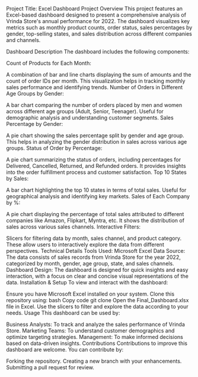 Project Title: Excel Dashboard Project
Overview
This project features an Excel-based dashboard designed to present a comprehensive analysis of Vrinda Store's annual performance for 2022. The dashboard visualizes key metrics such as monthly product counts, order status, sales percentages by gender, top-selling states, and sales distribution across different companies and channels.

Dashboard Description
The dashboard includes the following components:

Count of Products for Each Month:

A combination of bar and line charts displaying the sum of amounts and the count of order IDs per month.
This visualization helps in tracking monthly sales performance and identifying trends.
Number of Orders in Different Age Groups by Gender:

A bar chart comparing the number of orders placed by men and women across different age groups (Adult, Senior, Teenager).
Useful for demographic analysis and understanding customer segments.
Sales Percentage by Gender:

A pie chart showing the sales percentage split by gender and age group.
This helps in analyzing the gender distribution in sales across various age groups.
Status of Order by Percentage:

A pie chart summarizing the status of orders, including percentages for Delivered, Cancelled, Returned, and Refunded orders.
It provides insights into the order fulfillment process and customer satisfaction.
Top 10 States by Sales:

A bar chart highlighting the top 10 states in terms of total sales.
Useful for geographical analysis and identifying key markets.
Sales of Each Company by %:

A pie chart displaying the percentage of total sales attributed to different companies like Amazon, Flipkart, Myntra, etc.
It shows the distribution of sales across various sales channels.
Interactive Filters:

Slicers for filtering data by month, sales channel, and product category.
These allow users to interactively explore the data from different perspectives.
Technical Details
Tools Used: Microsoft Excel
Data Source: The data consists of sales records from Vrinda Store for the year 2022, categorized by month, gender, age group, state, and sales channels.
Dashboard Design: The dashboard is designed for quick insights and easy interaction, with a focus on clear and concise visual representations of the data.
Installation & Setup
To view and interact with the dashboard:

Ensure you have Microsoft Excel installed on your system.
Clone this repository using:
bash
Copy code
git clone <repository-url>
Open the Final_Dashboard.xlsx file in Excel.
Use the slicers to filter and explore the data according to your needs.
Usage
This dashboard can be used by:

Business Analysts: To track and analyze the sales performance of Vrinda Store.
Marketing Teams: To understand customer demographics and optimize targeting strategies.
Management: To make informed decisions based on data-driven insights.
Contributions
Contributions to improve this dashboard are welcome. You can contribute by:

Forking the repository.
Creating a new branch with your enhancements.
Submitting a pull request for review.
